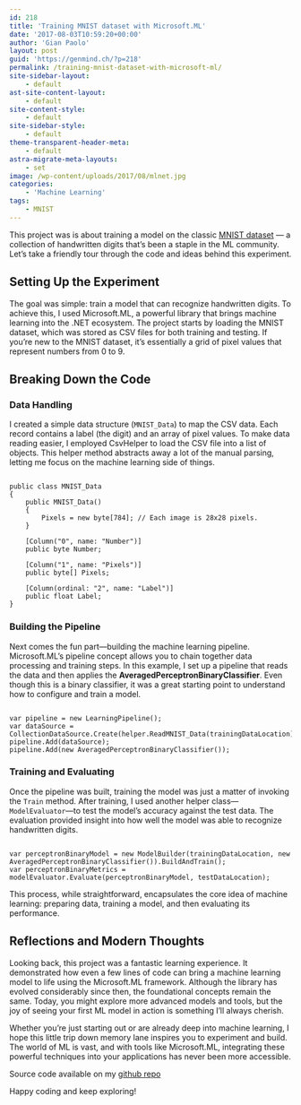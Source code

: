 ```yaml
---
id: 218
title: 'Training MNIST dataset with Microsoft.ML'
date: '2017-08-03T10:59:20+00:00'
author: 'Gian Paolo'
layout: post
guid: 'https://genmind.ch/?p=218'
permalink: /training-mnist-dataset-with-microsoft-ml/
site-sidebar-layout:
    - default
ast-site-content-layout:
    - default
site-content-style:
    - default
site-sidebar-style:
    - default
theme-transparent-header-meta:
    - default
astra-migrate-meta-layouts:
    - set
image: /wp-content/uploads/2017/08/mlnet.jpg
categories:
    - 'Machine Learning'
tags:
    - MNIST
---
```


This project was is about training a model on the classic [MNIST dataset](http://yann.lecun.com/exdb/mnist/) — a collection of handwritten digits that’s been a staple in the ML community. Let’s take a friendly tour through the code and ideas behind this experiment.

## Setting Up the Experiment

The goal was simple: train a model that can recognize handwritten digits. To achieve this, I used Microsoft.ML, a powerful library that brings machine learning into the .NET ecosystem. The project starts by loading the MNIST dataset, which was stored as CSV files for both training and testing. If you’re new to the MNIST dataset, it’s essentially a grid of pixel values that represent numbers from 0 to 9.

## Breaking Down the Code

### Data Handling

I created a simple data structure (`MNIST_Data`) to map the CSV data. Each record contains a label (the digit) and an array of pixel values. To make data reading easier, I employed <a data-end="1139" data-start="1088" rel="noopener" target="_new">CsvHelper</a> to load the CSV file into a list of objects. This helper method abstracts away a lot of the manual parsing, letting me focus on the machine learning side of things.

```
 
public class MNIST_Data
{
    public MNIST_Data()
    {
        Pixels = new byte[784]; // Each image is 28x28 pixels.
    }

    [Column("0", name: "Number")]
    public byte Number;

    [Column("1", name: "Pixels")]
    public byte[] Pixels;

    [Column(ordinal: "2", name: "Label")]
    public float Label;
}

```

### Building the Pipeline

Next comes the fun part—building the machine learning pipeline. Microsoft.ML’s pipeline concept allows you to chain together data processing and training steps. In this example, I set up a pipeline that reads the data and then applies the **AveragedPerceptronBinaryClassifier**. Even though this is a binary classifier, it was a great starting point to understand how to configure and train a model.

```
 
var pipeline = new LearningPipeline();
var dataSource = CollectionDataSource.Create(helper.ReadMNIST_Data(trainingDataLocation));
pipeline.Add(dataSource);
pipeline.Add(new AveragedPerceptronBinaryClassifier());
```

### Training and Evaluating

Once the pipeline was built, training the model was just a matter of invoking the `Train` method. After training, I used another helper class—`ModelEvaluator`—to test the model’s accuracy against the test data. The evaluation provided insight into how well the model was able to recognize handwritten digits.

```
 
var perceptronBinaryModel = new ModelBuilder(trainingDataLocation, new AveragedPerceptronBinaryClassifier()).BuildAndTrain();
var perceptronBinaryMetrics = modelEvaluator.Evaluate(perceptronBinaryModel, testDataLocation);
```

This process, while straightforward, encapsulates the core idea of machine learning: preparing data, training a model, and then evaluating its performance.

## Reflections and Modern Thoughts

Looking back, this project was a fantastic learning experience. It demonstrated how even a few lines of code can bring a machine learning model to life using the Microsoft.ML framework. Although the library has evolved considerably since then, the foundational concepts remain the same. Today, you might explore more advanced models and tools, but the joy of seeing your first ML model in action is something I’ll always cherish.

Whether you’re just starting out or are already deep into machine learning, I hope this little trip down memory lane inspires you to experiment and build. The world of ML is vast, and with tools like Microsoft.ML, integrating these powerful techniques into your applications has never been more accessible.

Source code available on my [github repo](https://github.com/gsantopaolo/MNIST_Sample)

Happy coding and keep exploring!